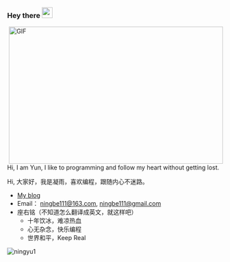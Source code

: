 ### Hey there <img src="https://media.giphy.com/media/hvRJCLFzcasrR4ia7z/giphy.gif" width="25px">

<img align="right" alt="GIF" src="https://github.com/abhisheknaiidu/abhisheknaiidu/blob/master/code.gif?raw=true" width="500" height="320" />

Hi, I am Yun, I like to programming and follow my heart without getting lost.

Hi, 大家好，我是凝雨，喜欢编程，跟随内心不迷路。

- [My blog](https://ningyu1.github.io)
- Email： ningbe111@163.com, ningbe111@gmail.com
- 座右铭（不知道怎么翻译成英文，就这样吧）
  - 十年饮冰，难凉热血
  - 心无杂念，快乐编程
  - 世界和平，Keep Real

<p align="left"> <img src="https://github-readme-stats.vercel.app/api?username=ningyu1&show_icons=true&icon_color=805AD5&text_color=718096&bg_color=ffffff&hide_title=true" alt="ningyu1" />
